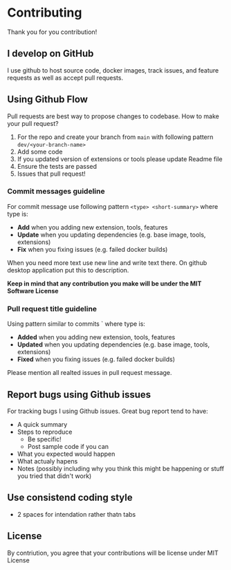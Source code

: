 # Contributing

Thank you for you contribution!

##  I develop on GitHub

I use github to host source code, docker images, track issues, and feature requests as well as accept pull requests.

## Using Github Flow

Pull requests are best way to propose changes to codebase. How to make your pull request?

1. For the repo and create your branch from `main` with following pattern `dev/<your-branch-name>`
2. Add some code
3. If you updated version of extensions or tools please update Readme file
4. Ensure the tests are passed
5. Issues that pull request!

### Commit messages guideline

For commit message use following pattern `<type> <short-summary>` where type is:

* **Add** when you adding new extension, tools, features
* **Update** when you updating dependencies (e.g. base image, tools, extensions)
* **Fix** when you fixing issues (e.g. failed docker builds)

When you need more text use new line and write text there. On github desktop application put this to description.

**Keep in mind that any contribution you make will be under the MIT Software License**

### Pull request title guideline

Using pattern similar to commits <type> <short-summary>` where type is:

* **Added** when you adding new extension, tools, features
* **Updated** when you updating dependencies (e.g. base image, tools, extensions)
* **Fixed** when you fixing issues (e.g. failed docker builds)

Please mention all realted issues in pull request message.

## Report bugs using Github issues

For tracking bugs I using Github issues. Great bug report tend to have:

* A quick summary
* Steps to reproduce
  * Be specific!
  * Post sample code if you can
* What you expected would happen
* What actualy hapens
* Notes (possibly including why you think this might be happening or stuff you tried that didn't work)

## Use consistend coding style

* 2 spaces for intendation rather thatn tabs

## License

By contriution, you agree that your contributions will be license under MIT License